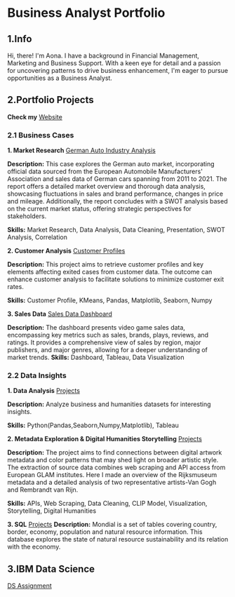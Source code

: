 # Business Analyst Portfolio

## 1.Info
Hi, there!
I'm Aona. I have a background in Financial Management, Marketing and Business Support.
With a keen eye for detail and a passion for uncovering patterns to drive business enhancement, I'm eager to pursue opportunities as a Business Analyst.  


## 2.Portfolio Projects
**Check my** [Website](https://effyvrversion.github.io/ExploreWithAona.github.io/)

### 2.1 Business Cases
**1. Market Research**
[German Auto Industry Analysis](https://github.com/effyvrversion/Portforlio/blob/6f9e250acd9ff121369b14bcfb3ed1d4a346de20/German%20vehicle%20market.pdf)

**Description:** This case explores the German auto market, incorporating official data sourced from the European Automobile Manufacturers' Association and sales data of German cars spanning from 2011 to 2021. The report offers a detailed market overview and thorough data analysis, showcasing fluctuations in sales and brand performance, changes in price and mileage. Additionally, the report concludes with a SWOT analysis based on the current market status, offering strategic perspectives for stakeholders.

**Skills:** Market Research, Data Analysis, Data Cleaning, Presentation, SWOT Analysis, Correlation

**2. Customer Analysis**
[Customer Profiles](https://github.com/effyvrversion/Portforlio/blob/6f9e250acd9ff121369b14bcfb3ed1d4a346de20/bankcustomer_analysis.ipynb)

**Description:** This project aims to retrieve customer profiles and key elements affecting exited cases from customer data. The outcome can enhance customer analysis to facilitate solutions to minimize customer exit rates.

**Skills:** Customer Profile, KMeans, Pandas, Matplotlib, Seaborn, Numpy

**3. Sales Data**
[Sales Data Dashboard](https://github.com/effyvrversion/Portforlio/blob/2f0404a4b3824134112ad284d513bc23d3b4e1e7/Sales%20Dashboard.pdf)

**Description:** The dashboard presents video game sales data, encompassing key metrics such as sales, brands, plays, reviews, and ratings. It provides a comprehensive view of sales by region, major publishers, and major genres, allowing for a deeper understanding of market trends. 
**Skills:** Dashboard, Tableau, Data Visualization


### 2.2 Data Insights
**1. Data Analysis** [Projects](https://github.com/effyvrversion/Portfolio/tree/e71f07995dcde6040b9c8688e86f516a8e96c5df/Data%20Insights/Data%20Analysis)

**Description:**
Analyze business and humanities datasets for interesting insights. 

**Skills:**
Python(Pandas,Seaborn,Numpy,Matplotlib), Tableau

**2. Metadata Exploration & Digital Humanities Storytelling** [Projects]()

**Description:** The project aims to find connections between digital artwork metadata and color patterns that may shed light on broader artistic style. The extraction of source data combines web scraping and API access from European GLAM institutes. Here I made an overview of the Rijksmuseum metadata and a detailed analysis of two representative artists-Van Gogh and Rembrandt van Rijn.

**Skills:**
APIs, Web Scraping, Data Cleaning, CLIP Model, Visualization, Storytelling, Digital Humanities

**3. SQL** [Projects]()
**Description:** Mondial is a set of tables covering country, border, economy, population and natural resource information. This database explores the state of natural resource sustainability and its relation with the economy.


## 3.IBM Data Science 
[DS Assignment](https://github.com/effyvrversion/IBM-DS-Assignment.git)
